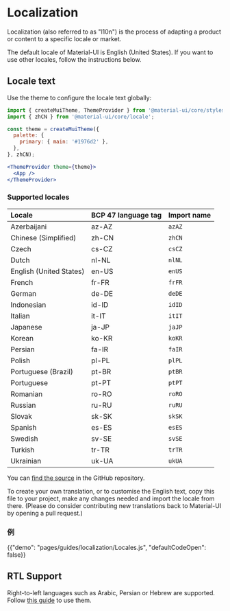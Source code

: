 # Localization

<p class="description">Localization (also referred to as "l10n") is the process of adapting a product or content to a specific locale or market.</p>

The default locale of Material-UI is English (United States). If you want to use other locales, follow the instructions below.

## Locale text

Use the theme to configure the locale text globally:

```jsx
import { createMuiTheme, ThemeProvider } from '@material-ui/core/styles';
import { zhCN } from '@material-ui/core/locale';

const theme = createMuiTheme({
  palette: {
    primary: { main: '#1976d2' },
  },
}, zhCN);

<ThemeProvider theme={theme}>
  <App />
</ThemeProvider>
```

### Supported locales

| Locale                  | BCP 47 language tag | Import name |
|:----------------------- |:------------------- |:----------- |
| Azerbaijani             | az-AZ               | `azAZ`      |
| Chinese (Simplified)    | zh-CN               | `zhCN`      |
| Czech                   | cs-CZ               | `csCZ`      |
| Dutch                   | nl-NL               | `nlNL`      |
| English (United States) | en-US               | `enUS`      |
| French                  | fr-FR               | `frFR`      |
| German                  | de-DE               | `deDE`      |
| Indonesian              | id-ID               | `idID`      |
| Italian                 | it-IT               | `itIT`      |
| Japanese                | ja-JP               | `jaJP`      |
| Korean                  | ko-KR               | `koKR`      |
| Persian                 | fa-IR               | `faIR`      |
| Polish                  | pl-PL               | `plPL`      |
| Portuguese (Brazil)     | pt-BR               | `ptBR`      |
| Portuguese              | pt-PT               | `ptPT`      |
| Romanian                | ro-RO               | `roRO`      |
| Russian                 | ru-RU               | `ruRU`      |
| Slovak                  | sk-SK               | `skSK`      |
| Spanish                 | es-ES               | `esES`      |
| Swedish                 | sv-SE               | `svSE`      |
| Turkish                 | tr-TR               | `trTR`      |
| Ukrainian               | uk-UA               | `ukUA`      |

You can [find the source](https://github.com/mui-org/material-ui/blob/master/packages/material-ui/src/locale/index.js) in the GitHub repository.

To create your own translation, or to customise the English text, copy this file to your project, make any changes needed and import the locale from there. (Please do consider contributing new translations back to Material-UI by opening a pull request.)

### 例

{{"demo": "pages/guides/localization/Locales.js", "defaultCodeOpen": false}}

## RTL Support

Right-to-left languages such as Arabic, Persian or Hebrew are supported. Follow [this guide](/guides/right-to-left/) to use them.
